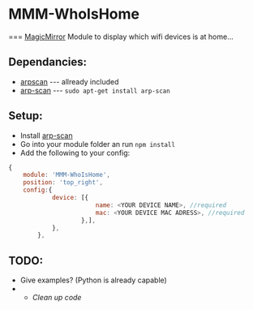 # MMM-WhoIsHome
===
[MagicMirror](https://github.com/MichMich/MagicMirror) Module to display which wifi devices is at home...

Dependancies:
---
* [arpscan](https://github.com/goliatone/arpscan) --- allready included
* [arp-scan](http://linux.die.net/man/1/arp-scan) --- `sudo apt-get install arp-scan`

Setup:
---
* Install [arp-scan](http://linux.die.net/man/1/arp-scan)
* Go into your module folder an run `npm install`
* Add the following to your config:
````javascript
{
	module: 'MMM-WhoIsHome',
	position: 'top_right',
	config:{
		    device: [{
			    		name: <YOUR DEVICE NAME>, //required
				    	mac: <YOUR DEVICE MAC ADRESS>, //required
				    },],
		    },
		},
````

TODO:
---
* Give examples? (Python is already capable)
* * _Clean up code_
